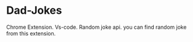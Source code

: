 # Dad-Jokes
 Chrome Extension.
 Vs-code.
 Random joke api.
you can find random joke from this extension. 
